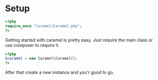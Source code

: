 # Setup

```php
<?php
require_once "Caramel/Caramel.php";
?>
```

Getting started with caramel is pretty easy.
Just require the main class or use composer to require it.

```php
<?php
$caramel = new Caramel\Caramel();
?>
```
After that create a new instance and you'r good to go.